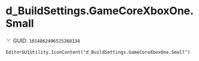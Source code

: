# d_BuildSettings.GameCoreXboxOne.Small
![](/img/d_BuildSettings.GameCoreXboxOne.Small.png)
GUID: `1014862496525268134`
```
EditorGUIUtility.IconContent("d_BuildSettings.GameCoreXboxOne.Small")
```
